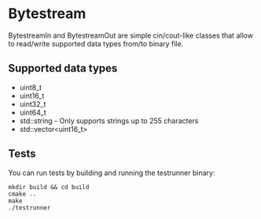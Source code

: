# Bytestream

BytestreamIn and BytestreamOut are simple cin/cout-like classes that allow to read/write supported data types from/to binary file.

## Supported data types

 * uint8_t
 * uint16_t
 * uint32_t
 * uint64_t
 * std::string - Only supports strings up to 255 characters
 * std::vector<uint16_t>

## Tests

You can run tests by building and running the testrunner binary:

```
mkdir build && cd build
cmake ..
make
./testrunner
```